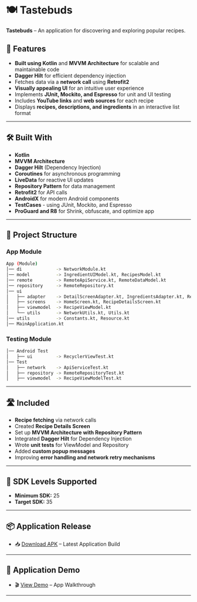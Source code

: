 # 🍽️ Tastebuds

**Tastebuds** – An application for discovering and exploring popular recipes.

## 🚀 Features
- **Built using Kotlin** and **MVVM Architecture** for scalable and maintainable code
- **Dagger Hilt** for efficient dependency injection
- Fetches data via a **network call** using **Retrofit2**
- **Visually appealing UI** for an intuitive user experience
- Implements **JUnit, Mockito, and Espresso** for unit and UI testing
- Includes **YouTube links** and **web sources** for each recipe
- Displays **recipes, descriptions, and ingredients** in an interactive list format

---

## 🛠 Built With
- **Kotlin**
- **MVVM Architecture**
- **Dagger Hilt** (Dependency Injection)
- **Coroutines** for asynchronous programming
- **LiveData** for reactive UI updates
- **Repository Pattern** for data management
- **Retrofit2** for API calls
- **AndroidX** for modern Android components
- **TestCases** - using JUnit, Mockito, and Espresso
- **ProGuard and R8** for Shrink, obfuscate, and optimize app

---

## 📂 Project Structure

### **App Module**
```sh
App (Module)
│── di             -> NetworkModule.kt
│── model          -> IngredientUIModel.kt, RecipesModel.kt
│── remote         -> RemoteApiService.kt, RemoteDataModel.kt
│── repository     -> RemoteRepository.kt
│── ui
│   ├── adapter    -> DetailScreenAdapter.kt, IngredientsAdapter.kt, RecipeListAdapter.kt
│   ├── screens    -> HomeScreen.kt, RecipeDetailsScreen.kt
│   ├── viewmodel  -> RecipeViewModel.kt
│   └── utils      -> NetworkUtils.kt, Utils.kt
│── utils          -> Constants.kt, Resource.kt
│── MainApplication.kt
```

### **Testing Module**
```sh
│── Android Test
│   ├── ui         -> RecyclerViewTest.kt
│── Test
│   ├── network    -> ApiServiceTest.kt
│   ├── repository -> RemoteRepositoryTest.kt
│   ├── viewmodel  -> RecipeViewModelTest.kt
```

---

## 🛣️ Included

- **Recipe fetching** via network calls
- Created **Recipe Details Screen**
- Set up **MVVM Architecture with Repository Pattern**
- Integrated **Dagger Hilt** for Dependency Injection
- Wrote **unit tests** for ViewModel and Repository
- Added **custom popup messages**
- Improving **error handling and network retry mechanisms**

---

## 📱 SDK Levels Supported
- **Minimum SDK:** 25
- **Target SDK:** 35

---

## 📦 Application Release
- 📥 [Download APK](https://github.com/hemantlatkar/Tastebuds/blob/main/app/release/Tastebuds_Release_1.0.apk) – Latest Application Build

---

## 🎥 Application Demo
- 🎬 [View Demo](https://drive.google.com/file/d/1b5jIQfkqtwELpMtL8YCNQvgDrqOBXkGk/view?usp=sharing) – App Walkthrough

---


